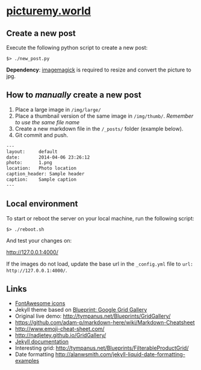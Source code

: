 # [picturemy.world](http://picturemy.world)

## Create a new post

Execute the following python script to create a new post:

```
$> ./new_post.py
```

**Dependency**: [imagemagick](http://www.imagemagick.org/script/index.php) is required to resize and convert the picture to jpg.

## How to _manually_ create a new post

1. Place a large image in `/img/large/`
2. Place a thumbnail version of the same image in `/img/thumb/`. _Remember to use the same file name_
3. Create a new markdown file in the `/_posts/` folder (example below).
4. Git commit and push.

```txt
---
layout: 	default
date:   	2014-04-06 23:26:12
photo: 		1.png
location: 	Photo location
caption_header: Sample header
caption: 	Sample caption
---
```

## Local environment

To start or reboot the server on your local machine, run the following script:

```
$> ./reboot.sh
```

And test your changes on:

http://127.0.0.1:4000/

If the images do not load, update the base url in the `_config.yml` file to `url: http://127.0.0.1:4000/`.

## Links

- [FontAwesome icons](http://fontawesome.io/)
- Jekyll theme based on [Blueprint: Google Grid Gallery](http://tympanus.net/codrops/?p=18699)
- Original live demo: http://tympanus.net/Blueprints/GridGallery/
- https://github.com/adam-p/markdown-here/wiki/Markdown-Cheatsheet
- http://www.emoji-cheat-sheet.com/
- http://nadjetey.github.io/GridGallery/
- [Jekyll documentation](http://jekyllrb.com/)
- Interesting grid: http://tympanus.net/Blueprints/FilterableProductGrid/
- Date formatting http://alanwsmith.com/jekyll-liquid-date-formatting-examples
